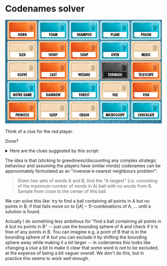 # Codenames solver

![](codenames.png)

Think of a clue for the red player.

Done?

<details>
<summary>Here are the clues suggested by this script:</summary>
    
```
Found ball containing points: ['horn', 'ivory', 'soup', 'fish']
Nearby words: ['ivory', 'fish', '**loup_de_mer**', '**scallops**', '**shrimp**', '**mudfish**', '**crayfish**', '**stockfish**', '**abalone**', '**prawns**', '**Alaskan_pollock**', '**mussels**', '**lobster**']
```

The first two are useless (I keep them because eh), but the others are all reasonable clues.
</details>

The idea is that (sticking to greediness/discounting any complex strategic behaviour and assuming the players have similar minds) codenames can be approximately formulated as an "inverese k-nearest neighbours problem":

> Given two sets of words A and B, find the "A-largest" (i.e. consisting of the maximum number of words in A) ball with no words from B. Sample from close to the center of this ball.

We can solve this like: try to find a ball containing all points in A but no points in B; if that fails move on to $(|A|-1)$-combinations of A, ... until a solution is found.

Actually I do something less ambitious for "find a ball containing all points in A but no points in B" -- just use the bounding sphere of A and check if it is free of any points in B. You can imagine e.g. a point of B that is in the bounding sphere of A but you can exclude it by shifting the bounding sphere away while making it a bit larger -- in codenames this looks like changing a clue a bit to make it clear that some word is not to be excluded, at the expense of being a bit vaguer overall. We don't do this, but in practice this seems to work well enough.